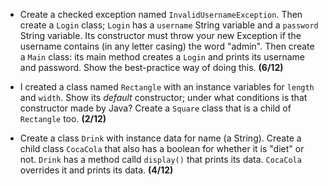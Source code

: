 - Create a checked exception named `InvalidUsernameException`. Then create a `Login` class; `Login` has a `username` String variable and a `password` String variable. Its constructor must throw your new Exception if the username contains (in any letter casing) the word "admin". Then create a `Main` class: its main method creates a `Login` and prints its username and password. Show the best-practice way of doing this. **(6/12)**

- I created a class named `Rectangle` with an instance variables for `length` and `width`. Show its _default_ constructor; under what conditions is that constructor made by Java? Create a `Square` class that is a child of `Rectangle` too. **(2/12)**

- Create a class `Drink` with instance data for name (a String). Create a child class `CocaCola` that also has a boolean for whether it is "diet" or not. `Drink` has a method calld `display()` that prints its data. `CocaCola` overrides it and prints its data. **(4/12)**
